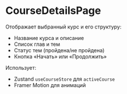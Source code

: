 # CourseDetailsPage

Отображает выбранный курс и его структуру:

- Название курса и описание
- Список глав и тем
- Статус тем (пройдена/не пройдена)
- Кнопка «Начать» или «Продолжить»

Использует:
- Zustand `useCourseStore` для `activeCourse`
- Framer Motion для анимаций
